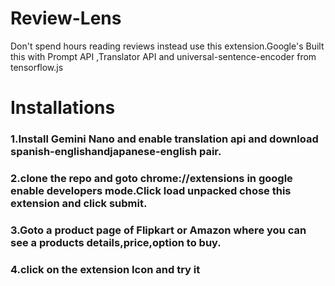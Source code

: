 #  Review-Lens
Don't spend hours reading reviews instead use this extension.Google's Built this with Prompt API ,Translator API and universal-sentence-encoder from tensorflow.js

# Installations

### 1.Install Gemini Nano and enable translation api and download spanish-englishandjapanese-english pair.
### 2.clone the repo and goto chrome://extensions in google enable developers mode.Click load unpacked chose this extension and click submit.  
### 3.Goto a product page of Flipkart or Amazon where you can see a products details,price,option to buy.
### 4.click on the extension Icon and try it  


